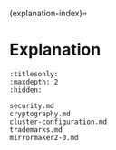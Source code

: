 (explanation-index)=
# Explanation

```{toctree}
:titlesonly:
:maxdepth: 2
:hidden:

security.md
cryptography.md
cluster-configuration.md
trademarks.md
mirrormaker2-0.md
```
